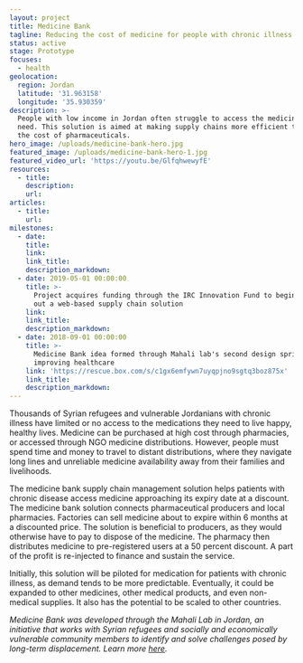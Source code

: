 ```yaml
---
layout: project
title: Medicine Bank
tagline: Reducing the cost of medicine for people with chronic illness
status: active
stage: Prototype
focuses:
  - health
geolocation:
  region: Jordan
  latitude: '31.963158'
  longitude: '35.930359'
description: >-
  People with low income in Jordan often struggle to access the medicine they
  need. This solution is aimed at making supply chains more efficient to reduce
  the cost of pharmaceuticals.
hero_image: /uploads/medicine-bank-hero.jpg
featured_image: /uploads/medicine-bank-hero-1.jpg
featured_video_url: 'https://youtu.be/GlfqhwewyfE'
resources:
  - title:
    description:
    url:
articles:
  - title:
    url:
milestones:
  - date:
    title:
    link:
    link_title:
    description_markdown:
  - date: 2019-05-01 00:00:00
    title: >-
      Project acquires funding through the IRC Innovation Fund to begin building
      out a web-based supply chain solution
    link:
    link_title:
    description_markdown:
  - date: 2018-09-01 00:00:00
    title: >-
      Medicine Bank idea formed through Mahali lab's second design sprint on
      improving healthcare
    link: 'https://rescue.box.com/s/c1gx6emfywn7uyqpjno9sgtq3boz875x'
    link_title:
    description_markdown:
---
```


Thousands of Syrian refugees and vulnerable Jordanians with chronic illness have limited or no access to the medications they need to live happy, healthy lives. Medicine can be purchased at high cost through pharmacies, or accessed through NGO medicine distributions. However, people must spend time and money to travel to distant distributions, where they navigate long lines and unreliable medicine availability away from their families and livelihoods.&nbsp;

The medicine bank supply chain management solution helps patients with chronic disease access medicine approaching its expiry date at a discount. The medicine bank solution connects pharmaceutical producers and local pharmacies. Factories can sell medicine about to expire within 6 months at a discounted price. The solution is beneficial to producers, as they would otherwise have to pay to dispose of the medicine. The pharmacy then distributes medicine to pre-registered users at a 50 percent discount. A part of the profit is re-injected to finance and sustain the service.&nbsp;

Initially, this solution will be piloted for medication for patients with chronic illness, as demand tends to be more predictable. Eventually, it could be expanded to other medicines, other medical products, and even non-medical supplies. It also has the potential to be scaled to other countries.&nbsp;

*Medicine Bank was developed through the Mahali Lab in Jordan, an initiative that works with Syrian refugees and socially and economically vulnerable community members to identify and solve challenges posed by long-term displacement. Learn more [here](https://mahali.rescue.org/en/).*